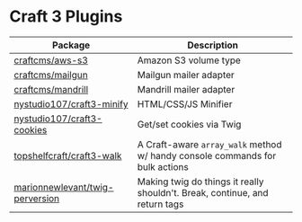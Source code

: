 Craft 3 Plugins
===============

Package | Description
------- | -----------
[craftcms/aws-s3](https://github.com/craftcms/aws-s3) | Amazon S3 volume type
[craftcms/mailgun](https://github.com/craftcms/mailgun) | Mailgun mailer adapter
[craftcms/mandrill](https://github.com/craftcms/mandrill) | Mandrill mailer adapter
[nystudio107/craft3-minify](https://github.com/nystudio107/craft3-minify) | HTML/CSS/JS Minifier
[nystudio107/craft3-cookies](https://github.com/nystudio107/craft3-cookies) | Get/set cookies via Twig
[topshelfcraft/craft3-walk](https://github.com/TopShelfCraft/Craft3-Walk) | A Craft-aware `array_walk` method w/ handy console commands for bulk actions 
[marionnewlevant/twig-perversion](https://github.com/marionnewlevant/craft3-twig_perversion) | Making twig do things it really shouldn't. Break, continue, and return tags
